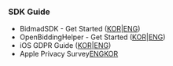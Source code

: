 ### SDK Guide
- BidmadSDK - Get Started ([KOR](https://github.com/bidmad/Bidmad-iOS/blob/main/README.md)|[ENG](https://github.com/bidmad/Bidmad-iOS/blob/main/README-Pages/README(ENG).md))
- OpenBiddingHelper - Get Started ([KOR](https://github.com/bidmad/Bidmad-iOS/blob/main/README-Pages/README(OBH-KOR).md)|[ENG](https://github.com/bidmad/Bidmad-iOS/blob/main/README-Pages/README(OBH-ENG).md))
- iOS GDPR Guide ([KOR](https://github.com/bidmad/Bidmad-iOS/blob/main/README-Pages/iOS-GDPR-Guide-%5BKOR%5D.md)|[ENG](https://github.com/bidmad/Bidmad-iOS/blob/main/README-Pages/iOS-GDPR-Guide-%5BENG%5D.md))
- Apple Privacy Survey[ENG](https://github.com/bidmad/Bidmad-iOS/blob/main/README-Pages/Apple-privacy-survey%5BENG%5D.md)[KOR](https://github.com/bidmad/Bidmad-iOS/blob/main/README-Pages/Apple-privacy-survey%5BKOR%5D.md)

